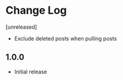 # Change Log

[unreleased]

- Exclude deleted posts when pulling posts

## 1.0.0

- Initial release
